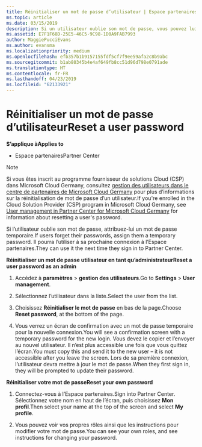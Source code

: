 ```yaml
---
title: Réinitialiser un mot de passe d’utilisateur | Espace partenaires
ms.topic: article
ms.date: 03/15/2019
description: Si un utilisateur oublie son mot de passe, vous pouvez lui attribuer un nouveau mot de passe temporaire. Il pourra l’utiliser à sa prochaine connexion à l’Espace partenaires.
ms.assetid: E7F1F68D-25E5-46C5-9C98-1D0A9FAB7993
author: MaggiePucciEvans
ms.author: evansma
ms.localizationpriority: medium
ms.openlocfilehash: efb357b1b9157155fdf5cf7f9ee59afa2c8b9abc
ms.sourcegitcommit: b1ab80345b4e4af649fb8cc51d96d798e0791ade
ms.translationtype: HT
ms.contentlocale: fr-FR
ms.lasthandoff: 04/23/2019
ms.locfileid: "62133921"
---
```

# <a name="reset-a-user-password"></a><span data-ttu-id="6e351-104">Réinitialiser un mot de passe d’utilisateur</span><span class="sxs-lookup"><span data-stu-id="6e351-104">Reset a user password</span></span>

<span data-ttu-id="6e351-105">**S’applique à**</span><span class="sxs-lookup"><span data-stu-id="6e351-105">**Applies to**</span></span>

-  <span data-ttu-id="6e351-106">Espace partenaires</span><span class="sxs-lookup"><span data-stu-id="6e351-106">Partner Center</span></span>
   
> [!NOTE]  
>  <span data-ttu-id="6e351-107">Si vous êtes inscrit au programme fournisseur de solutions Cloud (CSP) dans Microsoft Cloud Germany, consultez [gestion des utilisateurs dans le centre de partenaires de Microsoft Cloud Germany](user-management-in-partner-center-for-microsoft-cloud-germany.md) pour plus d’informations sur la réinitialisation de mot de passe d’un utilisateur.</span><span class="sxs-lookup"><span data-stu-id="6e351-107">If you're enrolled in the Cloud Solution Provider (CSP) program in Microsoft Cloud Germany, see [User management in Partner Center for Microsoft Cloud Germany](user-management-in-partner-center-for-microsoft-cloud-germany.md) for information about resetting a user's password.</span></span>

<span data-ttu-id="6e351-108">Si l’utilisateur oublie son mot de passe, attribuez-lui un mot de passe temporaire.</span><span class="sxs-lookup"><span data-stu-id="6e351-108">If users forget their passwords, assign them a temporary password.</span></span> <span data-ttu-id="6e351-109">Il pourra l’utiliser à sa prochaine connexion à l’Espace partenaires.</span><span class="sxs-lookup"><span data-stu-id="6e351-109">They can use it the next time they sign in to Partner Center.</span></span>

<span data-ttu-id="6e351-110">**Réinitialiser un mot de passe utilisateur en tant qu’administrateur**</span><span class="sxs-lookup"><span data-stu-id="6e351-110">**Reset a user password as an admin**</span></span>

1.  <span data-ttu-id="6e351-111">Accédez à **paramètres** &gt; **gestion des utilisateurs**.</span><span class="sxs-lookup"><span data-stu-id="6e351-111">Go to **Settings** &gt; **User management**.</span></span>
2.  <span data-ttu-id="6e351-112">Sélectionnez l’utilisateur dans la liste.</span><span class="sxs-lookup"><span data-stu-id="6e351-112">Select the user from the list.</span></span>

3.  <span data-ttu-id="6e351-113">Choisissez **Réinitialiser le mot de passe** en bas de la page.</span><span class="sxs-lookup"><span data-stu-id="6e351-113">Choose **Reset password**, at the bottom of the page.</span></span>

4.  <span data-ttu-id="6e351-114">Vous verrez un écran de confirmation avec un mot de passe temporaire pour la nouvelle connexion.</span><span class="sxs-lookup"><span data-stu-id="6e351-114">You will see a confirmation screen with a temporary password for the new login.</span></span> <span data-ttu-id="6e351-115">Vous devez le copier et l’envoyer au nouvel utilisateur. Il n’est plus accessible une fois que vous quittez l’écran.</span><span class="sxs-lookup"><span data-stu-id="6e351-115">You must copy this and send it to the new user – it is not accessible after you leave the screen.</span></span> <span data-ttu-id="6e351-116">Lors de sa première connexion, l’utilisateur devra mettre à jour le mot de passe.</span><span class="sxs-lookup"><span data-stu-id="6e351-116">When they first sign in, they will be prompted to update their password.</span></span>

<span data-ttu-id="6e351-117">**Réinitialiser votre mot de passe**</span><span class="sxs-lookup"><span data-stu-id="6e351-117">**Reset your own password**</span></span>

1.  <span data-ttu-id="6e351-118">Connectez-vous à l’Espace partenaires.</span><span class="sxs-lookup"><span data-stu-id="6e351-118">Sign into Partner Center.</span></span> <span data-ttu-id="6e351-119">Sélectionnez votre nom en haut de l’écran, puis choisissez **Mon profil**.</span><span class="sxs-lookup"><span data-stu-id="6e351-119">Then select your name at the top of the screen and select **My profile**.</span></span>

2.  <span data-ttu-id="6e351-120">Vous pouvez voir vos propres rôles ainsi que les instructions pour modifier votre mot de passe.</span><span class="sxs-lookup"><span data-stu-id="6e351-120">You can see your own roles, and see instructions for changing your password.</span></span>

 

 



